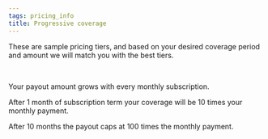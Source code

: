 ```yaml
---
tags: pricing_info
title: Progressive coverage
---
```


These are sample pricing tiers, and based on your desired coverage period and amount we will match you with the best tiers.

<br>

Your payout amount grows with every monthly subscription.

After 1 month of subscription term your coverage will be 10 times your monthly payment.

After 10 months the payout caps at 100 times the monthly payment.
